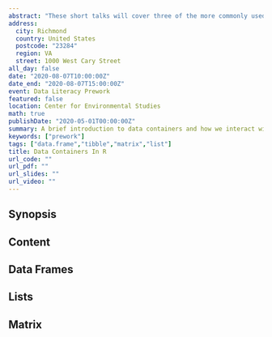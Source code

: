 ```yaml
---
abstract: "These short talks will cover three of the more commonly used data containers in `R`: `data.frame`, `list`, and `matrix`.  Here we will cover how to create these structures *de novo* as well as load content from files, the internet, or a database."
address:
  city: Richmond
  country: United States
  postcode: "23284"
  region: VA
  street: 1000 West Cary Street
all_day: false
date: "2020-08-07T10:00:00Z"
date_end: "2020-08-07T15:00:00Z"
event: Data Literacy Prework
featured: false
location: Center for Environmental Studies
math: true
publishDate: "2020-05-01T00:00:00Z"
summary: A brief introduction to data containers and how we interact with them in `R`.
keywords: ["prework"]
tags: ["data.frame","tibble","matrix","list"]
title: Data Containers In R
url_code: ""
url_pdf: ""
url_slides: ""
url_video: ""
---
```



## Synopsis




## Content




## Data Frames





## Lists




## Matrix